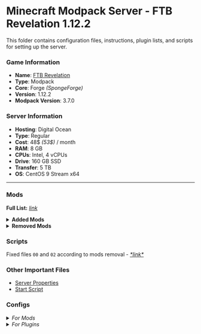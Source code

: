 # Minecraft Modpack Server - FTB Revelation 1.12.2

This folder contains configuration files, instructions, plugin lists, and scripts for setting up the server.

### Game Information
- **Name**: [FTB Revelation](https://feed-the-beast.com/modpacks/35-ftb-revelation)
- **Type**: Modpack
- **Core**: Forge *(SpongeForge)*
- **Version**: 1.12.2
- **Modpack Version**: 3.7.0

### Server Information
- **Hosting**: Digital Ocean 
- **Type**: Regular 
- **Cost**: 48$ *(53$)* / month 
- **RAM**: 8 GB
- **CPUs**: Intel, 4 vCPUs
- **Drive**: 160 GB SSD  
- **Transfer**: 5 TB 
- **OS**: CentOS 9 Stream x64 

---

### Mods

**Full List:** [*link*](https://feed-the-beast.com/modpacks/35-ftb-revelation?tab=mods)

<details>

<summary><b>Added Mods</b></summary>
  
| **Title** | **Version** |
| --------- | ----------- |
| [Aqua Acrobatics](https://www.curseforge.com/minecraft/mc-mods/aqua-acrobatics) | 1.15.4 |
| [Extra Cells 2](https://www.curseforge.com/minecraft/mc-mods/extra-cells-2-samlam140330s-fork) | 2.6.7 |
| [Thaumic Bases](https://www.curseforge.com/minecraft/mc-mods/thaumic-bases-unofficial) | 3.6.020.1 |
| [Thaumic Energistics](https://www.curseforge.com/minecraft/mc-mods/thaumic-energistics) | 2.2.4 |

</details>

<details>
<summary><b>Removed Mods</b></summary>
  
- [ArchitectureCraft](https://www.curseforge.com/minecraft/mc-mods/architecturecraft-tridev)
- [Blockcraftery](https://www.curseforge.com/minecraft/mc-mods/blockcraftery)
- [CCTweaks](https://www.curseforge.com/minecraft/mc-mods/cctweaks)
- [Computronics](.)
- [Environmental Tech](https://www.curseforge.com/minecraft/mc-mods/environmental-tech)
- [Environmental Lunar Tech](https://www.curseforge.com/minecraft/mc-mods/environmental-lunartech)
- [Flat Colored Blocks](https://www.curseforge.com/minecraft/mc-mods/flat-colored-blocks-forge)
- [LetsEncryptCraft](https://www.curseforge.com/minecraft/mc-mods/letsencryptcraft)
- [Long Fall Boot](https://www.curseforge.com/minecraft/mc-mods/long-fall-boots)
- [MineTogether](https://www.curseforge.com/minecraft/mc-mods/creeperhost-minetogether)
- [Plethora Peripherals](https://www.curseforge.com/minecraft/mc-mods/plethora-peripherals)
- [Snad](https://www.curseforge.com/minecraft/mc-mods/snad)
- [Steve's Carts Reborn](https://www.curseforge.com/minecraft/mc-mods/steves-carts-reborn)
- [The Lost Cities](https://www.curseforge.com/minecraft/mc-mods/the-lost-cities)
- [ThutCore](https://www.curseforge.com/minecraft/mc-mods/thutcore)
- [Thut's Elevators](https://www.curseforge.com/minecraft/mc-mods/thuts-elevators)
- [Translocators](https://www.curseforge.com/minecraft/mc-mods/translocators)
- [Woot](https://www.curseforge.com/minecraft/mc-mods/woot)
- [xNICEx](https://www.curseforge.com/minecraft/mc-mods/xnicex)
  
</details>

### Scripts

Fixed files `00` and `02` according to mods removal - *[\*link\*](./scripts/)*

### Other Important Files
- [Server Properties](./server.properties)
- [Start Script](./start.sh)

### Configs

<details>
<summary><i>For Mods</i></summary>
  
- **ActuallyAdditions**: Not edited
- **AdvancedSolarPanels**: Not edited
- **AdvancedSolarPanels Recipes**: Not edited
- **AE2 Wireless Terminals**: Not edited
- **Akashic Tome**: Not edited
- **Apple Skin**: Not edited
- **Applied Energistics 2**: Not edited
- **Aqua Acrobatics**: [Edited](./config/aquaacrobatics.cfg)
- **Aqua Acrobatics Core**: Not edited
- **Aroma1997**: Not edited
- **Astral Sorcery**: Not edited
- **Bad Wither No Cookie Reloaded**: [Edited](./config/badwithernocookiereloaded.cfg)
- **Baubles**: Not edited
- **Better Builders Wands**: Not edited
- **BiblioCraft**: Not edited
- **BiomesOPlenty**: Not edited
- **BiomesOPlenty Misc**: [Edited](./config/biomesoplenty/misc.cfg)
- **Blood Magic**: Not edited
- **Bookshelf**: Not edited
- **Botania**: Not edited
- **Brandon3055** *(Draconic Evolution)*: Not edited
- **BuildCraft**: Not edited
- **Chest Transporter**: [Edited](./config/chesttransporter.cfg)
- **Chisel**: Not edited
- **Chisel and Bits**: Not edited
- **CodeChickenLib**: Not edited
- **COFH**: Not edited
- **Compact Solars**: Not edited
- **Construct's Armory**: Not edited
- **Cooking for Blockheads**: Not edited
- **Dank Null**: Not edited
- **Dark Utilities**: Not edited
- **Deep Resonance**: Not edited
- **Dirt2Path**: [Edited](./config/dirt2path.cfg)
- **ElecCore**: Not edited
- **EnderCore**: Not edited
- **EnderIO**: Not edited
- **Ender Storage**: Not edited
- **Engineer's Doors**: Not edited
- **Engineers Workshop**: Not edited
- **Exchangers**: Not edited
- **Extra Utils 2**: Not edited
- **Extreme Reactors**: Not edited
- **FastWorkbench**: Not edited
- **Flux Networks**: [Edited](./config/flux_networks.cfg)
- **FoamFix**: Not edited
- **Forestry**: Not edited
- **Forge**: Not edited
- **Forge Chunk Loader**: Not edited
- **FTB Backups**: [Edited](./config/ftbbackups.cfg)
- **FTB Guides**: Not edited
- **FTB Lib**: [Edited](./config/ftblib.cfg)
  
</details>

<details>
<summary><i>For Plugins</i></summary>
  
- **CatClearLag**: Not edited
  
</details>
